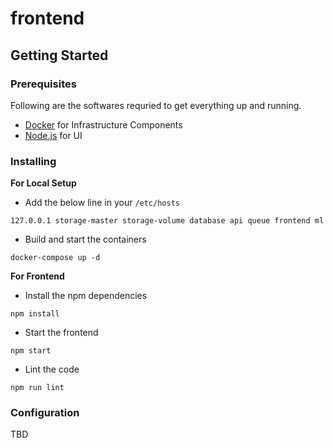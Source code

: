 # frontend

## Getting Started

### Prerequisites
Following are the softwares requried to get everything up and running.
- [Docker](https://docs.docker.com/engine/install/) for Infrastructure Components
- [Node.js](https://nodejs.org/en/) for UI

### Installing
**For Local Setup**
- Add the below line in your `/etc/hosts`
```
127.0.0.1 storage-master storage-volume database api queue frontend ml
```
- Build and start the containers
```
docker-compose up -d
```

**For Frontend**
- Install the npm dependencies
```
npm install
```
- Start the frontend
```
npm start
```
- Lint the code
```
npm run lint
```

### Configuration
TBD
